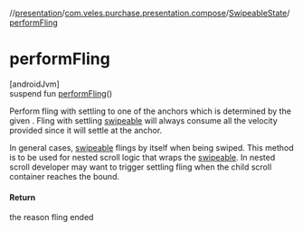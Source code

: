 //[presentation](../../../index.md)/[com.veles.purchase.presentation.compose](../index.md)/[SwipeableState](index.md)/[performFling](perform-fling.md)

# performFling

[androidJvm]\
suspend fun [performFling](perform-fling.md)()

Perform fling with settling to one of the anchors which is determined by the given . Fling with settling [swipeable](../swipeable.md) will always consume all the velocity provided since it will settle at the anchor.

In general cases, [swipeable](../swipeable.md) flings by itself when being swiped. This method is to be used for nested scroll logic that wraps the [swipeable](../swipeable.md). In nested scroll developer may want to trigger settling fling when the child scroll container reaches the bound.

#### Return

the reason fling ended
